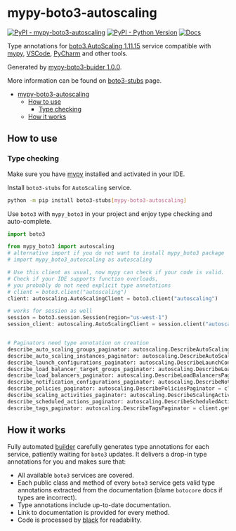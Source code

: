# mypy-boto3-autoscaling

[![PyPI - mypy-boto3-autoscaling](https://img.shields.io/pypi/v/mypy-boto3-autoscaling.svg?color=blue)](https://pypi.org/project/mypy-boto3-autoscaling)
[![PyPI - Python Version](https://img.shields.io/pypi/pyversions/mypy-boto3-autoscaling.svg?color=blue)](https://pypi.org/project/mypy-boto3-autoscaling)
[![Docs](https://img.shields.io/readthedocs/mypy-boto3-builder.svg?color=blue)](https://mypy-boto3-builder.readthedocs.io/)

Type annotations for
[boto3.AutoScaling 1.11.15](https://boto3.amazonaws.com/v1/documentation/api/1.11.15/reference/services/autoscaling.html#AutoScaling) service
compatible with [mypy](https://github.com/python/mypy), [VSCode](https://code.visualstudio.com/),
[PyCharm](https://www.jetbrains.com/pycharm/) and other tools.

Generated by [mypy-boto3-buider 1.0.0](https://github.com/vemel/mypy_boto3_builder).

More information can be found on [boto3-stubs](https://pypi.org/project/boto3-stubs/) page.

- [mypy-boto3-autoscaling](#mypy-boto3-autoscaling)
  - [How to use](#how-to-use)
    - [Type checking](#type-checking)
  - [How it works](#how-it-works)

## How to use

### Type checking

Make sure you have [mypy](https://github.com/python/mypy) installed and activated in your IDE.

Install `boto3-stubs` for `AutoScaling` service.

```bash
python -m pip install boto3-stubs[mypy-boto3-autoscaling]
```

Use `boto3` with `mypy_boto3` in your project and enjoy type checking and auto-complete.

```python
import boto3

from mypy_boto3 import autoscaling
# alternative import if you do not want to install mypy_boto3 package
# import mypy_boto3_autoscaling as autoscaling

# Use this client as usual, now mypy can check if your code is valid.
# Check if your IDE supports function overloads,
# you probably do not need explicit type annotations
# client = boto3.client("autoscaling")
client: autoscaling.AutoScalingClient = boto3.client("autoscaling")

# works for session as well
session = boto3.session.Session(region="us-west-1")
session_client: autoscaling.AutoScalingClient = session.client("autoscaling")


# Paginators need type annotation on creation
describe_auto_scaling_groups_paginator: autoscaling.DescribeAutoScalingGroupsPaginator = client.get_paginator("describe_auto_scaling_groups")
describe_auto_scaling_instances_paginator: autoscaling.DescribeAutoScalingInstancesPaginator = client.get_paginator("describe_auto_scaling_instances")
describe_launch_configurations_paginator: autoscaling.DescribeLaunchConfigurationsPaginator = client.get_paginator("describe_launch_configurations")
describe_load_balancer_target_groups_paginator: autoscaling.DescribeLoadBalancerTargetGroupsPaginator = client.get_paginator("describe_load_balancer_target_groups")
describe_load_balancers_paginator: autoscaling.DescribeLoadBalancersPaginator = client.get_paginator("describe_load_balancers")
describe_notification_configurations_paginator: autoscaling.DescribeNotificationConfigurationsPaginator = client.get_paginator("describe_notification_configurations")
describe_policies_paginator: autoscaling.DescribePoliciesPaginator = client.get_paginator("describe_policies")
describe_scaling_activities_paginator: autoscaling.DescribeScalingActivitiesPaginator = client.get_paginator("describe_scaling_activities")
describe_scheduled_actions_paginator: autoscaling.DescribeScheduledActionsPaginator = client.get_paginator("describe_scheduled_actions")
describe_tags_paginator: autoscaling.DescribeTagsPaginator = client.get_paginator("describe_tags")
```

## How it works

Fully automated [builder](https://github.com/vemel/mypy_boto3_builder) carefully generates
type annotations for each service, patiently waiting for `boto3` updates. It delivers
a drop-in type annotations for you and makes sure that:

- All available `boto3` services are covered.
- Each public class and method of every `boto3` service gets valid type annotations
  extracted from the documentation (blame `botocore` docs if types are incorrect).
- Type annotations include up-to-date documentation.
- Link to documentation is provided for every method.
- Code is processed by [black](https://github.com/psf/black) for readability.